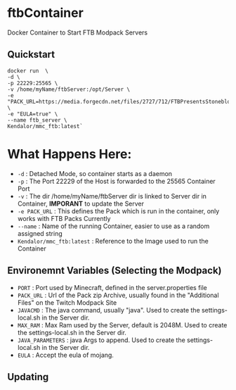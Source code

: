 # ftbContainer
Docker Container to Start FTB Modpack Servers

## Quickstart

    docker run  \
    -d \
    -p 22229:25565 \
    -v /home/myName/ftbServer:/opt/Server \
    -e "PACK_URL=https://media.forgecdn.net/files/2727/712/FTBPresentsStoneblock2Server_1.15.0.zip" \
    -e "EULA=true" \
    --name ftb_server \
    Kendalor/mmc_ftb:latest`

# What Happens Here:

* `-d` : Detached Mode, so container starts as a daemon
* `-p` : The Port 22229 of the Host is forwarded to the 25565 Container Port
* `-v` : The dir /home/myName/ftbServer dir is linked to Server dir in Container, **IMPORANT** to update the Server
* `-e PACK_URL` : This defines the Pack which is run in the container, only works with FTB Packs Currently 
* `--name` : Name of the running Container, easier to use as a random assigned string
* `Kendalor/mmc_ftb:latest` : Reference to the Image used to run the Container


## Environemnt Variables (Selecting the Modpack)


* `PORT` : Port used by Minecraft, defined in the server.properties file
* `PACK_URL` : Url of the Pack zip Archive, usually found in the "Additional Files" on the Twitch Modpack Site
* `JAVACMD` : The java command, usually "java". Used to create the settings-local.sh in the Server dir.
* `MAX_RAM` : Max Ram used by the Server, default is 2048M. Used to create the settings-local.sh in the Server dir.
* `JAVA_PARAMETERS` : java Args to append. Used to create the settings-local.sh in the Server dir.
* `EULA` : Accept the eula of mojang.



## Updating

